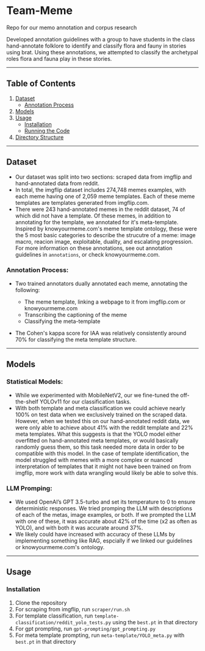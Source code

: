 # Team-Meme
Repo for our memo annotation and corpus research

Developed annotation guidelines with a group to have students in the class hand-annotate folklore to identify and classify flora and fauny in stories using brat. Using these annotations, we attempted to classify the archetypal roles flora and fauna play in these stories.

---

## **Table of Contents**
1. [Dataset](#dataset)  
   - [Annotation Process](#annotation-process)  
2. [Models](#models)  
3. [Usage](#usage)  
   - [Installation](#installation)  
   - [Running the Code](#running-the-code)  
4. [Directory Structure](#directory-structure)  

---

## **Dataset**

- Our dataset was split into two sections: scraped data from imgflip and hand-annotated data from reddit.
- In total, the imgflip dataset includes 274,748 memes examples, with each meme having one of 2,059 meme templates. Each of these meme templates are templates generated from imgflip.com.
- There were 243 hand-annotated memes in the reddit dataset, 74 of which did not have a template. Of these memes, in addition to annotating for the template, we annotated for it's meta-template. Inspired by knowyourmeme.com's meme template ontology, these were the 5 most basic categories to describe the strucutre of a meme: image macro, reacion image, exploitable, duality, and escalating progression. For more information on these annotations, see out annotation guidelines in `annotations`, or check knowyourmeme.com.

### **Annotation Process**:
- Two trained annotators dually annotated each meme, annotating the following:
  - The meme template, linking a webpage to it from imgflip.com or knowyourmeme.com
  - Transcribing the captioning of the meme
  - Classifying the meta-template

- The Cohen's kappa score for IAA was relatively consistently around 70% for classifying the meta template structure.

---

## **Models**

### **Statistical Models**:
- While we experimented with MobileNetV2, our we fine-tuned the off-the-shelf YOLOv11 for our classification tasks.
- With both template and meta classification we could achieve nearly 100% on test data when we exclusively trained on the scraped data. However, when we tested this on our hand-annotated reddit data, we were only able to achieve about 41% with the reddit template and 22% meta templates. What this suggests is that the YOLO model either overfitted on hand-annotated meta templates, or would basically randomly guess them, so this task needed more data in order to be compatible with this model. In the case of template identification, the model struggled with memes with a more complex or nuanced interpretation of templates that it might not have been trained on from imgflip, more work with data wrangling would likely be able to solve this.

### **LLM Promping**:
- We used OpenAI’s GPT 3.5-turbo and set its temperature to 0 to ensure deterministic responses. We tried promping the LLM with descriptions of each of the metas, image examples, or both. If we prompted the LLM with one of these, it was accurate about 42% of the time (x2 as often as YOLO), and with both it was accurate around 37%. 
- We likely could have increased with accuracy of these LLMs by implementing something like RAG, espcially if we linked our guidelines or knowyourmeme.com's ontology.

---

## **Usage**

### **Installation**
1. Clone the repository
2. For scraping from imgflip, run `scraper/run.sh`
3. For template classification, run `template-classification/reddit_yolo_tests.py` using the `best.pt` in that directory
4. For gpt prompting, run `gpt-prompting/gpt_prompting.py`
5. For meta template prompting, run `meta-template/YOLO_meta.py` with `best.pt` in that directory
